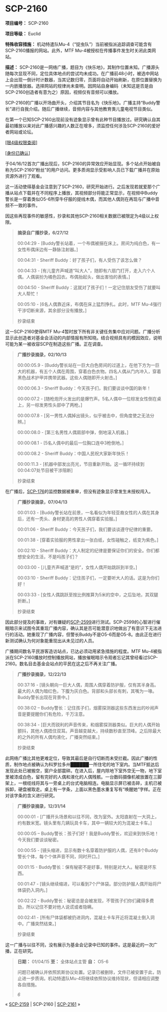 # SCP-2160
                        


**项目编号：** SCP-2160

**项目等级：** Euclid

**特殊收容措施：** 机动特遣队Mu-4（“捉虫队”）当前被指派追踪调查可能含有SCP-2160播报的网站。此外，MTF Mu-4被授权在传播事件发生时关闭此类网站。

**描述：** SCP-2160是一网络广播，题目为《快乐地》，其制作位置未知。广播源头随每次显现不同，定位具体地点的尝试均未成功。在广播前48小时，被选中网站上会出现一倒计时计数器，当其记数归零，页面将自动开始刷新，在原位置替换为一内嵌播放器。选择网站的规律尚未查明。因网站自身编码（未知这是否是由SCP-2160创造者有意为之）原因，视频仅有音频可以播放。

SCP-2160的广播以开场曲开头，介绍其节目名为《快乐地》。广播主持“Buddy警长”进行自我介绍。随后广播继续，音频内容与其他教育类儿童电视节目类似。

在第一个已知SCP-2160出现前没有迹象显示曾有此种节目播放过。研究确认自其最初播放以来对此广播感兴趣的人数正在增多，须监控任何涉及SCP-2160的爱好者网站或论坛。


<a shape='rect' class='collapsible-block-link' href='javascript:;'>[&#38480;4&#32423;&#26435;&#38480;&#26597;&#38405;]</a>

<a shape='rect' class='collapsible-block-link' href='javascript:;'>[&#36523;&#20221;&#24050;&#30830;&#35748;]</a>

于04/16/12首次广播出现后，SCP-2160的异常效应开始显现。多个站点开始被自称为SCP-2160“粉丝”的用户访问。更多质询显示受影响人员已下载广播并在原始资源外进行了观看。

这一活动使得基金会注意到了SCP-2160，研究开始进行。之后发现若就爱那个广播从站点下载并在不同程序上播放，其视频部分将能正常显示，在视频中Buddy警长是一穿着类似O5-6所穿牛仔服的提线木偶，而其他人偶则在再现与广播中音频不一致的事件。

因这些再现事件的敏感性，抄录和其他SCP-2160相关数据已被限定为4级以上权限。


> **摘录自广播抄录，6/27/12** 
> 
> 00:04:29 - [Buddy警长站着，一个布偶被捆在床上。房间为纯白色，有一女性布偶床边有一静脉注射器。]
> 
> 00:04:31 - Sheriff Buddy：好了孩子们，有人受伤了该怎么做？
> 
> 00:04:33 - [有儿童齐声喊道“叫大人”，随即有六扇门打开，走入六个人偶。人偶装扮为橘色囚衣。布偶抬起头，做出害怕的表情。]
> 
> 00:04:50 - Sheriff Buddy：这就对了孩子们！一定记住朋友受伤了就要叫大人帮忙！
> 
> 00:05:10 - [6名人偶靠近床，布偶在床上猛烈挣扎。此时，MTF Mu-4强行干涉切断来源，其余部分没有播放。]
> 
> 抄录结束
> 

这一SCP-2160使得MTF Mu-4暂时放下所有非关键任务集中应对问题。广播分析显示此创造者对基金会活动的内部情报有所知晓。结合视频具有的模因效应，说明可能为某一被收容SCP在制造这些广播。正在调查。


> **广播抄录摘录，02/10/13** 
> 
> 00:00:05.9 - [Buddy警长站在一巨大白色房间的过道上，在他下方为一巨大的机器，有五个人偶在周围，穿着白色衣物。四名人偶从门内冲入，穿着黑色战术护甲并携带武器。这些人偶随即开火射击。]
> 
> 00:00:06.3 - Sheriff Buddy：今天孩子们，我们要谈谈中国的新年！
> 
> 00:00:07.2 - [随枪炮开火发出的是爆竹声。5名人偶中一位棕发女性倒在桌上，另一棕发男性头部中了两枪。]
> 
> 00:00:07.8 - [另一男性人偶掉出镜头，似乎被击中，但角度使之无法分辨。]
> 
> 00:00:08.0 - [第三名男性人偶肩部中弹，倒地滚入机器。]
> 
> 00:00:08.1 - [5名人偶中的最后一位胸口连中3枪倒地。]
> 
> 00:00:08.2 - Sheriff Buddy：中国人民祝大家新年快乐！
> 
> 00:00:11.3 - [机器中部发出亮光，节目重新开始。这一循环持续到00:04:07处节目被干涉阻断]
> 
> 抄录结束
> 

在广播后，[SCP-176](/scp-176)的监控数据被重审，但没有迹象显示曾发生未授权闯入。


> **广播抄录摘录，07/04/13** 
> 
> 00:01:03 - [Buddy警长站在前景，一名看似为年轻亚裔女性的人偶在其身后，还有一秃头、身材更高的男性人偶穿着实验服。]
> 
> 00:01:06 - Sheriff Buddy：今天孩子们，我们要谈谈遵守纪律的重要。
> 
> 00:01:38 - [穿着实验服的男性拿出一张白纸，女性碰触之，纸变为紫色。]
> 
> 00:02:10 - Sheriff Buddy：大人制定的纪律是要保证你们的安全。你们都想安全的生活，不是吗孩子们？
> 
> 00:03:00 - [儿童齐声喊道“是的”，女性人偶开始跳跃到半空。]
> 
> 00:03:10 - Sheriff Buddy：记住孩子们，一定要听大人的话。这是为你们好！
> 
> 00:03:33 - [女性人偶跳跃至按比例推算为5米的空中，之后坠地，其双腿折断。]
> 
> 抄录结束
> 

因此部分提及的事故，对有嫌疑的[SCP-2599](/scp-2599)进行测试。SCP-2599的心智进行催眠暗示来试图令其重现广播内容，确认其是否可能潜意识地做出了有意识下无法进行的活动。她重现了广播内容，但警长Buddy不是O5-6而是O5-8。由此正在进行新测试确认为何对象能重现出从未见过的人员。

广播期间数名平民游客造访站点，已达必须动用紧急措施的程度。MTF Mu-4被指派在SCP-2160播放时控制播放网站，播放催眠暗示令观者忘记其曾经看过SCP-2160。数名目击基金会站点的平民在这之后不再关注广播。


> **广播抄录摘录，12/22/13** 
> 
> 00:37:16 - [镜头朝向一巨大人偶，周围人偶穿着防护服，仅有其半身高。最大的人偶为暗红色，下腹为灰白色。背部和头部长有刺，其嘴为一喙。Buddy警长出现在背景中。]
> 
> 00:38:02 – Buddy警长：记住孩子们，烟雾探测器这些东西发出的吵闹声音是要提醒你们有危险，千万注意。
> 
> 00:38:34 - [巨大而锐利的声音传来，和烟雾探测器类似。巨大的人偶开始颤抖，其他人偶捂住双耳。声音越变越大，持续数秒直至顶峰。之后除最大的之外的所有人偶均液化，广播突然结束。]
> 
> 抄录结束
> 

此网络广播比其他更难定位，导致其最后是自行切断而未受拦截。因此广播的性质，制作地点被确认为科罗拉多州██████一所住宅的地下室内。当MTF抵达后发现此处已被搬空，窗户全部震碎。在进入后，屋内除地下室外空无一物，地下室里被漆成白色，留有完好的人偶和液化的人偶残骸。一台数码摄像机被放置在三脚架上，一根缆线将其与一旁桌上的台式电脑相连。电脑显示屏已被击碎，主机已被拆卸，硬盘被取走。桌上有一字条，上面以黑色墨水重复写有“唤醒她”字样。正在对该字条的含义进行研究。


> **广播抄录摘录，12/31/14** 
> 
> 00:00:01 - [广播开头场景和以往不同，改为室外。太阳直射在一大洞上，约有数米宽。镜头里有几辆玩具卡车，其中一辆较大的为混凝土卡车。]
> 
> 00:00:05 – Buddy警长：孩子们好！我是Buddy警长，欢迎来到快乐地！今天我们要谈谈秘密。
> 
> 00:00:55 - [镜头缩进，显示有数十名穿着防护服的人偶，还有8个Buddy警长个体，每个个体声音不同，同时开口。]
> 
> 00:01:15 - Buddy警长：保有秘密不是好事，特别是对大人。秘密是坏东西。
> 
> 00:01:47 - [镜头继续缩进，可以看到7个尸体袋。部分防护服人偶开始将尸体袋扔入洞内。]
> 
> 00:02:22 - Buddy警长：秘密总是会被发现，不管孩子们你们藏得多费劲，所以记住不要对他人说谎或者隐瞒。
> 
> 00:02:41 - [所有尸体袋都被扔进洞内，混凝土卡车开近将混凝土倒入洞中。广播突然结束。]
> 
> 抄录结束
> 

这一广播与以往不同，没有展示为基金会记录中已知的事件。这是最近的一次广播，正在研究。


> **日期：** 01/04/15
**至：** 全体站点主管
**自：** O5-6
> 
> 问题已被确认并依照凯斯协议处置。记录已被删除，文件已被安置于此，防止进一步质询。机动特遣队Mu-4将继续依照协议维持现状，但请相应调整各自措施。
> 
> *6* 
> 






« [SCP-2159](/scp-2159) | SCP-2160 | [SCP-2161](/scp-2161) »





                    